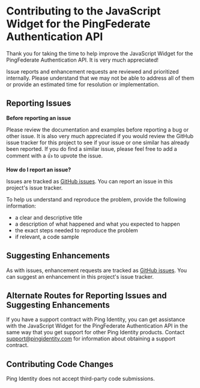 # Contributing to the JavaScript Widget for the PingFederate Authentication API

Thank you for taking the time to help improve the JavaScript Widget for the PingFederate Authentication API. It is very much appreciated!

Issue reports and enhancement requests are reviewed and prioritized internally. Please understand that we may not be able to address all of them or provide an estimated time for resolution or implementation.

## Reporting Issues

**Before reporting an issue**

Please review the documentation and examples before reporting a bug or other issue. It is also very much appreciated if you would review the GitHub issue tracker for this project to see if your issue or one similar has already been reported. If you do find a similar issue, please feel free to add a comment with a :+1: to upvote the issue.

**How do I report an issue?**

Issues are tracked as [GitHub issues](https://guides.github.com/features/issues/). You can report an issue in this project's issue tracker.

To help us understand and reproduce the problem, provide the following information:
- a clear and descriptive title
- a description of what happened and what you expected to happen
- the exact steps needed to reproduce the problem
- if relevant, a code sample

## Suggesting Enhancements

As with issues, enhancement requests are tracked as [GitHub issues](https://guides.github.com/features/issues/). You can suggest an enhancement in this project's issue tracker.

## Alternate Routes for Reporting Issues and Suggesting Enhancements

If you have a support contract with Ping Identity, you can get assistance with the JavaScript Widget for the PingFederate Authentication API in the same way that you get support for other Ping Identity products. Contact support@pingidentity.com for information about obtaining a support contract.

## Contributing Code Changes

Ping Identity does not accept third-party code submissions.
